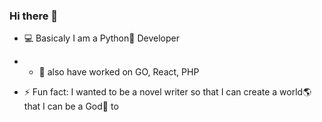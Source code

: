 ### Hi there 👋



- 💻 Basicaly I am a Python🐍 Developer
- - 🌱 also have worked on GO, React, PHP

- ⚡ Fun fact: I wanted to be a novel writer so that I can create a world🌎 that I can be a God🔱 to

